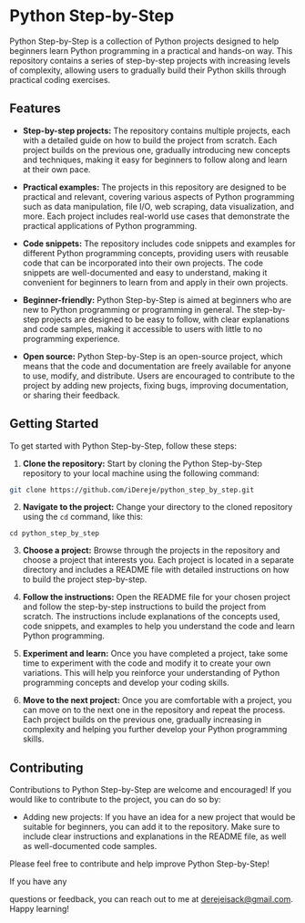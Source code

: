 # Python Step-by-Step

Python Step-by-Step is a collection of Python projects designed to help beginners learn Python programming in a practical and hands-on way. This repository contains a series of step-by-step projects with increasing levels of complexity, allowing users to gradually build their Python skills through practical coding exercises.

## Features

- **Step-by-step projects:** The repository contains multiple projects, each with a detailed guide on how to build the project from scratch. Each project builds on the previous one, gradually introducing new concepts and techniques, making it easy for beginners to follow along and learn at their own pace.

- **Practical examples:** The projects in this repository are designed to be practical and relevant, covering various aspects of Python programming such as data manipulation, file I/O, web scraping, data visualization, and more. Each project includes real-world use cases that demonstrate the practical applications of Python programming.

- **Code snippets:** The repository includes code snippets and examples for different Python programming concepts, providing users with reusable code that can be incorporated into their own projects. The code snippets are well-documented and easy to understand, making it convenient for beginners to learn from and apply in their own projects.

- **Beginner-friendly:** Python Step-by-Step is aimed at beginners who are new to Python programming or programming in general. The step-by-step projects are designed to be easy to follow, with clear explanations and code samples, making it accessible to users with little to no programming experience.

- **Open source:** Python Step-by-Step is an open-source project, which means that the code and documentation are freely available for anyone to use, modify, and distribute. Users are encouraged to contribute to the project by adding new projects, fixing bugs, improving documentation, or sharing their feedback.

## Getting Started

To get started with Python Step-by-Step, follow these steps:

1. **Clone the repository:** Start by cloning the Python Step-by-Step repository to your local machine using the following command:

```bash
git clone https://github.com/iDereje/python_step_by_step.git
```

2. **Navigate to the project:** Change your directory to the cloned repository using the `cd` command, like this:

```
cd python_step_by_step
```

3. **Choose a project:** Browse through the projects in the repository and choose a project that interests you. Each project is located in a separate directory and includes a README file with detailed instructions on how to build the project step-by-step.

4. **Follow the instructions:** Open the README file for your chosen project and follow the step-by-step instructions to build the project from scratch. The instructions include explanations of the concepts used, code snippets, and examples to help you understand the code and learn Python programming.

5. **Experiment and learn:** Once you have completed a project, take some time to experiment with the code and modify it to create your own variations. This will help you reinforce your understanding of Python programming concepts and develop your coding skills.

6. **Move to the next project:** Once you are comfortable with a project, you can move on to the next one in the repository and repeat the process. Each project builds on the previous one, gradually increasing in complexity and helping you further develop your Python programming skills.

## Contributing

Contributions to Python Step-by-Step are welcome and encouraged! If you would like to contribute to the project, you can do so by:

- Adding new projects: If you have an idea for a new project that would be suitable for beginners, you can add it to the repository. Make sure to include clear instructions and explanations in the README file, as well as well-documented code samples.

Please feel free to contribute and help improve Python Step-by-Step!

If you have any

 questions or feedback, you can reach out to me at derejeisack@gmail.com. Happy learning!
